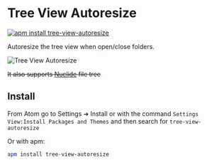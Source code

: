 # Tree View Autoresize

[![apm install tree-view-autoresize](https://apm-badges.herokuapp.com/apm/tree-view-autoresize.svg)](https://atom.io/packages/tree-view-autoresize)

Autoresize the tree view when open/close folders.

![Tree View Autoresize](https://cloud.githubusercontent.com/assets/10590799/14082869/a6132a20-f4cf-11e5-8640-e067730f7098.gif)

~~It also supports [Nuclide](http://nuclide.io) file tree~~

## Install
From Atom go to Settings ➔ Install or with the command `Settings View:Install Packages and Themes` and then search for `tree-view-autoresize`

Or with apm:
```bash
apm install tree-view-autoresize
```

